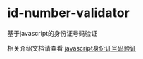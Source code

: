 id-number-validator
===================

基于javascript的身份证号码验证

相关介绍文档请查看 [javascript身份证号码验证](http://leeyee.github.io/blog/2013/07/31/javascript-idcard-validate/)

